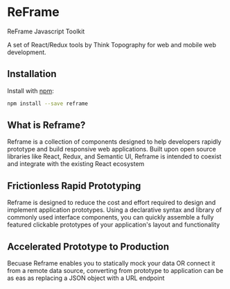 # ReFrame
ReFrame Javascript Toolkit

A set of React/Redux tools by Think Topography for web and mobile web development.

## Installation

Install with [npm](http://npmjs.com):

```sh
npm install --save reframe
```

## What is Reframe?
Reframe is a collection of components designed to help developers rapidly
prototype and build responsive web applications. Built upon open source
libraries like React, Redux, and Semantic UI, Reframe is intended
to coexist and integrate with the existing React ecosystem

## Frictionless Rapid Prototyping
Reframe is designed to reduce the cost and effort required to design and
implement application prototypes. Using a declarative syntax and
library of commonly used interface components, you can quickly assemble
a fully featured clickable prototypes of your application's layout and
functionality

## Accelerated Prototype to Production
Becuase Reframe enables you to statically mock your data OR connect it from
a remote data source, converting from prototype to application can be as eas
as replacing a JSON object with a URL endpoint
